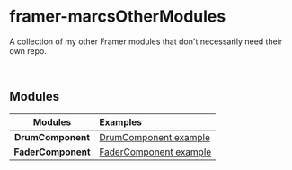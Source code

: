 # framer-marcsOtherModules
A collection of my other Framer modules that don't necessarily need their own repo.

</br>

## Modules

| Modules | Examples                                                        |
| :---:   | :---                                                            |
| **DrumComponent**  | [DrumComponent example](https://framer.cloud/NmVja/) |
| **FaderComponent** | [FaderComponent example](https://framer.cloud/uHZiS) |
